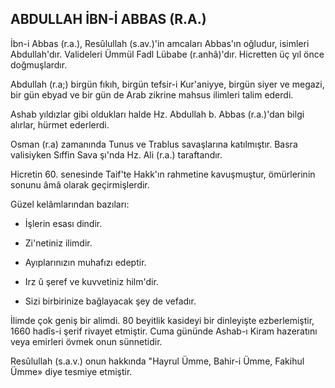 ## ABDULLAH İBN-İ ABBAS (R.A.)

İbn-i Abbas (r.a.), Resûlullah (s.av.)'in am­caları Abbas'ın oğludur, isimleri Abdullah'dır. Valideleri Ümmül Fadl Lübabe (r.anhâ)'dır. Hicret­ten üç yıl önce doğmuşlardır.

Abdullah (r.a;) birgün fıkıh, birgün tefsir-i Kur'aniyye, birgün siyer ve megazi, bir gün ebyad ve bir gün de Arab zikrine mahsus ilimleri talim ederdi.

Ashab yıldızlar gibi oldukları halde Hz. Ab­dullah b. Abbas (r.a.)'dan bilgi alırlar, hürmet ederlerdi.

Osman (r.a) zamanında Tunus ve Trablus sa­vaşlarına katılmıştır. Basra valisiyken Sıffin Sava şı'nda Hz. Ali (r.a.) taraftandır.

Hicretin 60. senesinde Taif'te Hakk'ın rah­metine kavuşmuştur, ömürlerinin sonunu âmâ olarak geçirmişlerdir.

Güzel kelâmlarından bazıları:

- İşlerin esası dindir.

- Zi'netiniz ilimdir.

- Ayıplarınızın muhafızı edeptir.

- Irz û şeref ve kuvvetiniz hilm'dir.

- Sizi birbirinize bağlayacak şey de vefa­dır.

İlimde çok geniş bir alimdi. 80 beyitlik ka­sideyi bir dinleyişte ezberlemiştir, 1660 hadîs-i şerif rivayet etmiştir. Cuma gününde Ashab-ı Ki­ram hazeratını veya emirleri övmek onun sünnetidir.

Resûlullah (s.a.v.) onun hakkında "Hayrul Ümme, Bahir-i Ümme, Fakihul Ümme» diye tesmiye etmiştir.
